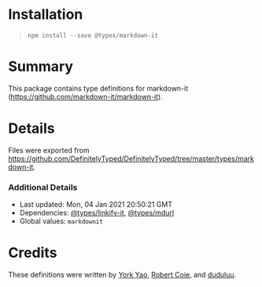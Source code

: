 # Installation
> `npm install --save @types/markdown-it`

# Summary
This package contains type definitions for markdown-it (https://github.com/markdown-it/markdown-it).

# Details
Files were exported from https://github.com/DefinitelyTyped/DefinitelyTyped/tree/master/types/markdown-it.

### Additional Details
 * Last updated: Mon, 04 Jan 2021 20:50:21 GMT
 * Dependencies: [@types/linkify-it](https://npmjs.com/package/@types/linkify-it), [@types/mdurl](https://npmjs.com/package/@types/mdurl)
 * Global values: `markdownit`

# Credits
These definitions were written by [York Yao](https://github.com/plantain-00), [Robert Coie](https://github.com/rapropos), and [duduluu](https://github.com/duduluu).

